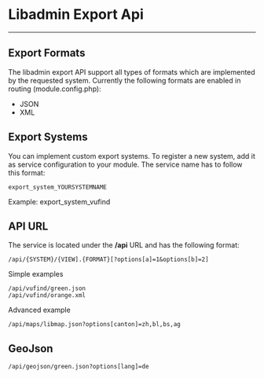 # Libadmin Export Api
---------------------

## Export Formats

The libadmin export API support all types of formats which are implemented by the requested system.
Currently the following formats are enabled in routing (module.config.php):

* JSON
* XML

## Export Systems

You can implement custom export systems. To register a new system, add it as service configuration to your module.
The service name has to follow this format:

	export_system_YOURSYSTEMNAME

Example: export_system_vufind


## API URL

The service is located under the **/api** URL and has the following format:

	/api/{SYSTEM}/{VIEW].{FORMAT}[?options[a]=1&options[b]=2]

Simple examples

	/api/vufind/green.json
	/api/vufind/orange.xml
Advanced example

	/api/maps/libmap.json?options[canton]=zh,bl,bs,ag
	
## GeoJson

    /api/geojson/green.json?options[lang]=de
